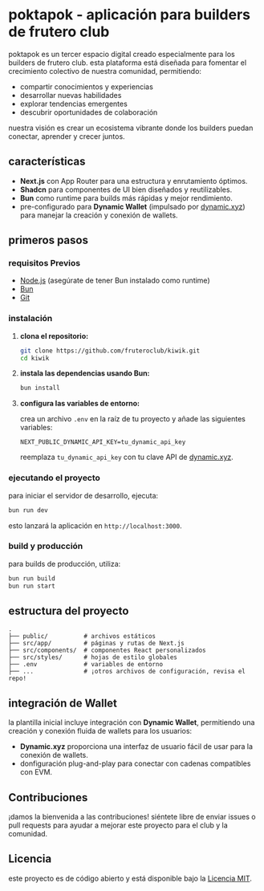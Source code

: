 # poktapok - aplicación para builders de frutero club

poktapok es un tercer espacio digital creado especialmente para los builders de frutero club. esta plataforma está diseñada para fomentar el crecimiento colectivo de nuestra comunidad, permitiendo:

- compartir conocimientos y experiencias
- desarrollar nuevas habilidades
- explorar tendencias emergentes
- descubrir oportunidades de colaboración

nuestra visión es crear un ecosistema vibrante donde los builders puedan conectar, aprender y crecer juntos.

## características

- **Next.js** con App Router para una estructura y enrutamiento óptimos.
- **Shadcn** para componentes de UI bien diseñados y reutilizables.
- **Bun** como runtime para builds más rápidas y mejor rendimiento.
- pre-configurado para **Dynamic Wallet** (impulsado por [dynamic.xyz](https://dynamic.xyz)) para manejar la creación y conexión de wallets.

## primeros pasos

### requisitos Previos

- [Node.js](https://nodejs.org/) (asegúrate de tener Bun instalado como runtime)
- [Bun](https://bun.sh/docs/installation)
- [Git](https://git-scm.com/)

### instalación

1. **clona el repositorio:**

   ```bash
   git clone https://github.com/fruteroclub/kiwik.git
   cd kiwik
   ```

2. **instala las dependencias usando Bun:**

   ```bash
   bun install
   ```

3. **configura las variables de entorno:**

   crea un archivo `.env` en la raíz de tu proyecto y añade las siguientes variables:

   ```plaintext
   NEXT_PUBLIC_DYNAMIC_API_KEY=tu_dynamic_api_key
   ```

   reemplaza `tu_dynamic_api_key` con tu clave API de [dynamic.xyz](https://dynamic.xyz).

### ejecutando el proyecto

para iniciar el servidor de desarrollo, ejecuta:

```bash
bun run dev
```

esto lanzará la aplicación en `http://localhost:3000`.

### build y producción

para builds de producción, utiliza:

```bash
bun run build
bun run start
```

## estructura del proyecto

```plaintext
.
├── public/          # archivos estáticos
├── src/app/         # páginas y rutas de Next.js
├── src/components/  # componentes React personalizados
├── src/styles/      # hojas de estilo globales
├── .env             # variables de entorno
├── ...              # ¡otros archivos de configuración, revisa el repo!
```

## integración de Wallet

la plantilla inicial incluye integración con **Dynamic Wallet**, permitiendo una creación y conexión fluida de wallets para los usuarios:

- **Dynamic.xyz** proporciona una interfaz de usuario fácil de usar para la conexión de wallets.
- donfiguración plug-and-play para conectar con cadenas compatibles con EVM.

## Contribuciones

¡damos la bienvenida a las contribuciones! siéntete libre de enviar issues o pull requests para ayudar a mejorar este proyecto para el club y la comunidad.

## Licencia

este proyecto es de código abierto y está disponible bajo la [Licencia MIT](LICENSE).
